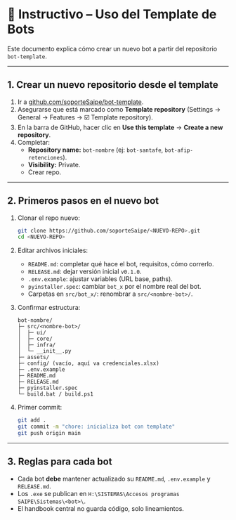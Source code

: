 # 📂 Instructivo – Uso del Template de Bots

Este documento explica cómo crear un nuevo bot a partir del repositorio `bot-template`.

---

## 1. Crear un nuevo repositorio desde el template

1. Ir a [github.com/soporteSaipe/bot-template](https://github.com).  
2. Asegurarse que está marcado como **Template repository** (Settings → General → Features → ☑️ Template repository).  
3. En la barra de GitHub, hacer clic en **Use this template** → **Create a new repository**.  
4. Completar:
   - **Repository name:** `bot-nombre` (ej: `bot-santafe`, `bot-afip-retenciones`).  
   - **Visibility:** Private.  
   - Crear repo.

---

## 2. Primeros pasos en el nuevo bot

1. Clonar el repo nuevo:
   ```bash
   git clone https://github.com/soporteSaipe/<NUEVO-REPO>.git
   cd <NUEVO-REPO>
   ```

2. Editar archivos iniciales:
   - `README.md`: completar qué hace el bot, requisitos, cómo correrlo.  
   - `RELEASE.md`: dejar versión inicial `v0.1.0`.  
   - `.env.example`: ajustar variables (URL base, paths).  
   - `pyinstaller.spec`: cambiar `bot_x` por el nombre real del bot.  
   - Carpetas en `src/bot_x/`: renombrar a `src/<nombre-bot>/`.

3. Confirmar estructura:
   ```text
   bot-nombre/
   ├─ src/<nombre-bot>/
   │  ├─ ui/
   │  ├─ core/
   │  ├─ infra/
   │  └─ __init__.py
   ├─ assets/
   ├─ config/ (vacío, aquí va credenciales.xlsx)
   ├─ .env.example
   ├─ README.md
   ├─ RELEASE.md
   ├─ pyinstaller.spec
   └─ build.bat / build.ps1
   ```

4. Primer commit:
   ```bash
   git add .
   git commit -m "chore: inicializa bot con template"
   git push origin main
   ```

---

## 3. Reglas para cada bot
- Cada bot **debe** mantener actualizado su `README.md`, `.env.example` y `RELEASE.md`.  
- Los `.exe` se publican en `H:\SISTEMAS\Accesos programas SAIPE\Sistemas\<bot>\`.  
- El handbook central no guarda código, solo lineamientos.
